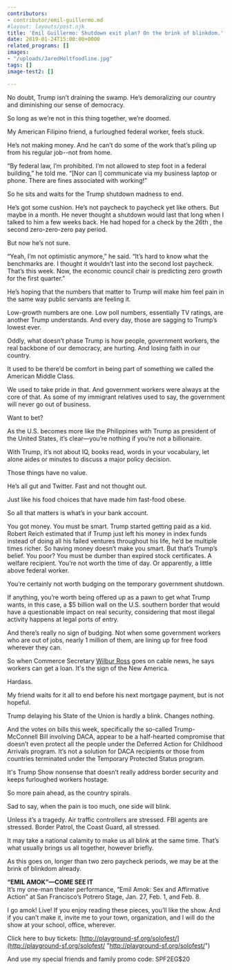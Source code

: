 ```yaml
---
contributors:
- contributor/emil-guillermo.md
#layout: layouts/post.njk
title: 'Emil Guillermo: Shutdown exit plan? On the brink of blinkdom.'
date: 2019-01-24T15:00:00+0000
related_programs: []
images:
- "/uploads/JaredHoltfoodline.jpg"
tags: []
image-test2: []

---
```

No doubt, Trump isn’t draining the swamp. He’s demoralizing our country and diminishing our sense of democracy.

So long as we’re not in this thing together, we’re doomed.

My American Filipino friend, a furloughed federal worker, feels  stuck.

He’s not making money. And he can’t do some of the work that’s piling up from his regular job--not from home.

“By federal law, I’m prohibited. I’m not allowed to step foot in a federal building,” he told me. “\[Nor can I\] communicate via my business laptop or phone. There are fines associated with working!”

So he sits and waits for the Trump shutdown madness to end.

He’s got some cushion. He’s not paycheck to paycheck yet like others. But maybe in a month. He never thought a shutdown would last that long when I talked to him a few weeks back. He had hoped for a check by the 26th , the second zero-zero-zero pay period.

But now he’s not sure.

“Yeah, I’m not optimistic anymore,” he said. “It’s hard to know what the benchmarks are. I thought it wouldn’t last into the second lost paycheck. That’s this week. Now, the economic council chair is predicting zero growth for the first quarter.”

He’s hoping that the numbers that matter to Trump will make him feel pain in the same way public servants are feeling it.

Low-growth numbers are one. Low poll numbers, essentially TV ratings, are another Trump understands. And every day, those are sagging to Trump’s lowest ever.

Oddly, what doesn’t phase Trump is how people, government workers, the real backbone of our democracy, are hurting. And losing faith in our country.

It used to be there’d be comfort in being part of something we called the American Middle Class.

We used to take pride in that. And government workers were always at the core of that. As some of my immigrant relatives used to say, the government will never go out of business.

Want to bet?

As the U.S. becomes more like the Philippines with Trump as president of the United States, it’s clear—you’re nothing if you’re not a billionaire.

With Trump, it’s not about IQ, books read, words in your vocabulary, let alone aides or minutes to discuss a major policy decision.

Those things have no value.

He’s all gut and Twitter. Fast and not thought out.

Just like his food choices that have made him fast-food obese.

So all that matters is what’s in your bank account.

You got money. You must be smart. Trump started getting paid as a kid. Robert Reich estimated that if Trump just left his money in index funds instead of doing all his failed ventures throughout his life, he’d be multiple times richer. So having money doesn’t make you smart. But that’s Trump’s belief. You poor? You must be dumber than expired stock certificates.  A welfare recipient. You’re not worth the time of day. Or apparently, a little above federal worker.

You’re certainly not worth budging on the temporary government shutdown.

If anything, you’re worth being offered up as a pawn to get what Trump wants, in this case, a $5 billion wall on the U.S. southern  border that would have a questionable impact on real security, considering that most illegal activity happens at legal ports of entry.

And there’s really no sign of budging. Not when some government workers who are out of jobs, nearly 1 million of them, are lining up for free food wherever they can.

So when Commerce Secretary [Wilbur Ross](https://www.wsj.com/livecoverage/government-shutdown-2019/card/1548347807) goes on cable news, he says workers can get a loan. It's the sign of the New America.

Hardass.

My friend waits for it all to end before his next mortgage payment, but is not hopeful.

Trump delaying his State of the Union is hardly a blink. Changes nothing.

And the votes on bills this week, specifically the so-called Trump-McConnell Bill involving DACA, appear to be a  half-hearted compromise that doesn’t even protect all the people under the Deferred Action for Childhood Arrivals program.  It’s not a solution for DACA recipients or those from countries terminated under the Temporary Protected Status program.

It's Trump Show nonsense that doesn’t really address border security and keeps furloughed workers hostage.

So more pain ahead, as the country spirals.

Sad to say, when the pain is too much, one side will blink.

Unless it’s a tragedy. Air traffic controllers are stressed. FBI agents are stressed. Border Patrol, the Coast Guard, all stressed.

It may take a national calamity to make us all blink at the same time.  That’s what usually brings us all together, however briefly.

As this goes on, longer than two zero paycheck periods,  we may be at the brink of blinkdom already.

**“EMIL AMOK”—COME SEE IT**  
It’s my one-man theater performance, “Emil Amok: Sex and Affirmative Action” at San Francisco’s Potrero Stage, Jan. 27, Feb. 1, and Feb. 8.

I go amok! Live! If you enjoy reading these pieces, you’ll like the show. And if you can’t make it, invite me to your town, organization, and I will do the show at your school, office, wherever.

Click here to buy tickets: [http://playground-sf.org/solofest/](http://playground-sf.org/solofest/ "http://playground-sf.org/solofest/")

And use my special friends and family promo code: SPF2EG$20  
